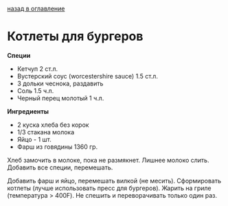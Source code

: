 [назад в оглавление](../README.md)
# Котлеты для бургеров

**Специи**
- Кетчуп 2 ст.л.
- Вустерский соус (worcestershire sauce) 1.5 ст.л.
- 3 дольки чеснока, раздавить
- Соль 1.5 ч.л.
- Черный перец молотый 1 ч.л.

**Ингредиенты**
- 2 куска хлеба без корок
- 1/3 стакана молока
- Яйцо - 1 шт.
- Фарш из говядины 1360 гр. 

Хлеб замочить в молоке, пока не размякнет. Лишнее молоко слить.
Добавить все специи, перемешать.

Добавить фарш и яйцо, перемешать вилкой (не месить). 
Сформировать котлеты (лучше использовать пресс для бургеров).
Жарить на гриле (температура > 400F). Не спешить и переворачивать только один раз.

